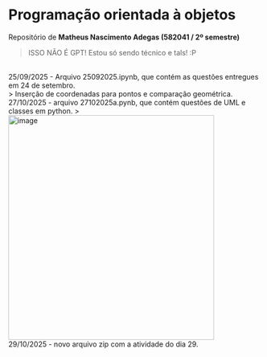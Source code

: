 # Programação orientada à objetos

Repositório de **Matheus Nascimento Adegas (582041 / 2º semestre)**
> ISSO NÃO É GPT! Estou só sendo técnico e tals! :P
</br>
25/09/2025 - Arquivo 25092025.ipynb, que contém as questões entregues em 24 de setembro.
</br>
> Inserção de coordenadas para pontos e comparação geométrica.
</br>
27/10/2025 - arquivo 27102025a.pynb, que contém questões de UML e classes em python.
> <img width="409" height="447" alt="image" src="https://github.com/user-attachments/assets/a6a87ea9-e124-4061-91b4-012ec9ebc0c6" />
</br>
29/10/2025 - novo arquivo zip com a atividade do dia 29.

